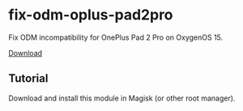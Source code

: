 # fix-odm-oplus-pad2pro

Fix ODM incompatibility for OnePlus Pad 2 Pro on OxygenOS 15.

[Download](https://github.com/jjhitel/fix-odm-oplus-pad2pro)

## Tutorial
Download and install this module in Magisk (or other root manager).
